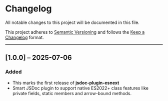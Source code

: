 # Changelog

All notable changes to this project will be documented in this file.

This project adheres to [Semantic Versioning](https://semver.org) and follows the [Keep a Changelog](https://keepachangelog.com/en/1.1.0/) format.

---

## [1.0.0] – 2025-07-06

### Added

- This marks the first release of **jsdoc-plugin-esnext**
- Smart JSDoc plugin to support native ES2022+ class features like private fields, static members and arrow-bound methods.
